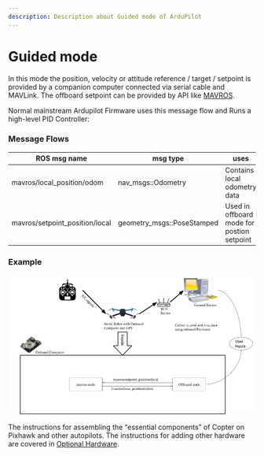 ```yaml
---
description: Description about Guided mode of ArduPilot
---
```


# Guided mode

In this mode the position, velocity or attitude reference / target / setpoint is provided by a companion computer connected via serial cable and MAVLink. The offboard setpoint can be provided by API like [MAVROS](https://github.com/mavlink/mavros).

Normal mainstream Ardupilot Firmware uses this message flow and Runs a high-level PID Controller:

### Message Flows

| ROS msg name                    | msg type                    | uses                                       |
| ------------------------------- | --------------------------- | ------------------------------------------ |
| mavros/local\_position/odom     | nav\_msgs::Odometry         | Contains local odometry data               |
| mavros/setpoint\_position/local | geometry\_msgs::PoseStamped | Used in offboard mode for postion setpoint |

### Example

![](<../.gitbook/assets/Untitled presentation (1).png>)

The instructions for assembling the “essential components” of Copter on Pixhawk and other autopilots. The instructions for adding other hardware are covered in [Optional Hardware](https://ardupilot.org/copter/docs/common-optional-hardware.html#common-optional-hardware).

